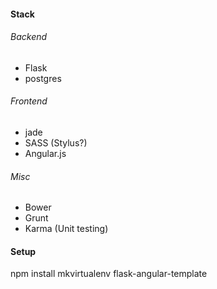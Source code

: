 #### Stack

###### Backend
- Flask
- postgres

###### Frontend
- jade
- SASS (Stylus?)
- Angular.js

###### Misc
- Bower
- Grunt
- Karma (Unit testing)

#### Setup

npm install
mkvirtualenv flask-angular-template
